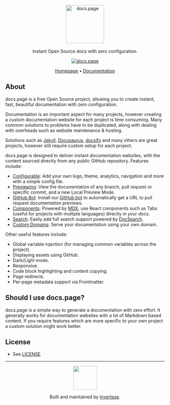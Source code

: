 <p align="center">
  <img src="https://static.invertase.io/assets/docs.page/docs-page-logo.png" alt="docs.page" height="120" /> <br /><br />
  <span>Instant Open Source docs with zero configuration.</span>
</p>

<p align="center">
  <a href="https://docs.page"><img src="https://img.shields.io/badge/powered%20by-docs.page-34C4AC.svg?style=flat-square" alt="docs.page" /></a>
</p>

<p align="center">
  <a href="https://docs.page">Homepage</a> &bull; <a href="https://use.docs.page">Documentation</a>
</p>

## About

docs.page is a free Open Source project, allowing you to create instant, fast, beautiful documentation with zero configuration.

Documentation is an important aspect for many projects, however creating a custom documentation website
for each project is time consuming. Many common solutions to problems have to be duplicated, along with
dealing with overheads such as website maintenance & hosting.

Solutions such as [Jekyll](https://jekyllrb.com/docs/github-pages/), [Docusaurus](https://docusaurus.io/),
[docsify](https://docsify.js.org/#/) and many others are great projects, however still require custom setup for each project.

docs.page is designed to deliver instant documentation websites, with the content sourced directly from any public
GitHub repository. Features include:

- [Configurable](https://use.docs.page/configuration): Add your own logo, theme, analytics, navigation and more with a simple config file.
- [Previewing](https://use.docs.page/previews): View the documentation of any branch, pull request or specific commit, and a new Local Preview Mode.
- [GitHub Bot](https://use.docs.page/github-bot): Install our [GitHub bot](https://github.com/apps/docs-page) to automatically get a URL to pull request documentation previews.
- [Components](https://use.docs.page/components): Powered by [MDX](https://github.com/mdx-js/mdx), use React components such as Tabs (useful for projects with multiple languages) directly in your docs.
- [Search](https://use.docs.page/search): Easily add full search support powered by [DocSearch](https://docsearch.algolia.com/).
- [Custom Domains](https://use.docs.page/custom-domains): Serve your documentation using your own domain.

Other useful features include:

- Global variable injection (for managing common variables across the project).
- Displaying assets using GitHub.
- Dark/Light mode.
- Responsive.
- Code block highlighting and content copying.
- Page redirects.
- Per-page metadata support via Frontmatter.

## Should I use docs.page?

docs.page is a simple way to generate a documentation with zero effort. It generally works for documentation websites with a lot of Markdown based content. If you require features which are more specific to your own project a custom solution might work better.

## License

- See [LICENSE](/LICENSE)

---

<p align="center">
  <a href="https://invertase.io/?utm_source=readme&utm_medium=footer&utm_campaign=docs.page">
    <img width="75px" src="https://static.invertase.io/assets/invertase/invertase-rounded-avatar.png">
  </a>
  <p align="center">
    Built and maintained by <a href="https://invertase.io/?utm_source=readme&utm_medium=footer&utm_campaign=docs.page">Invertase</a>.
  </p>
</p>
